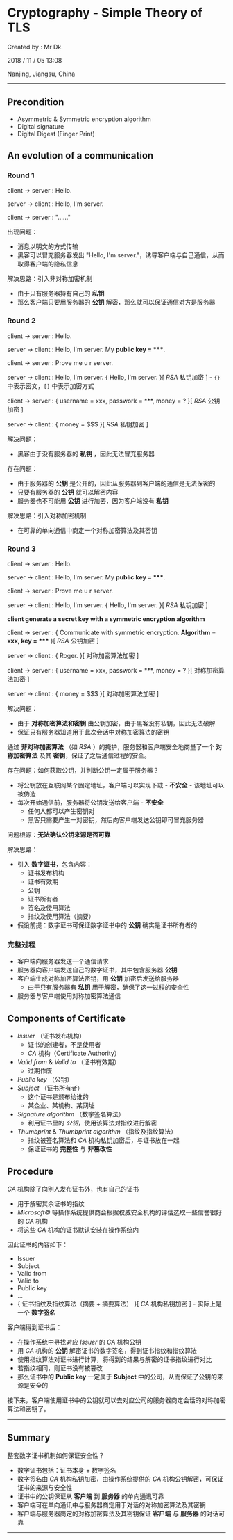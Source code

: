 # Cryptography - Simple Theory of TLS

Created by : Mr Dk.

2018 / 11 / 05 13:08

Nanjing, Jiangsu, China

---

## Precondition

* Asymmetric & Symmetric encryption algorithm
* Digital signature
* Digital Digest (Finger Print)

## An evolution of a communication

### Round 1

client &rarr; server : Hello.

server &rarr; client : Hello, I'm server.

client &rarr; server : "......"

出现问题：

* 消息以明文的方式传输
* 黑客可以冒充服务器发出 "Hello, I'm server."，诱导客户端与自己通信，从而取得客户端的隐私信息

解决思路：引入非对称加密机制
* 由于只有服务器持有自己的 __私钥__
* 那么客户端只要用服务器的 __公钥__ 解密，那么就可以保证通信对方是服务器

### Round 2

client &rarr; server : Hello.

server &rarr; client : Hello, I'm server. My __public key = ***__.

client &rarr; server : Prove me u r server.

server &rarr; client : Hello, I'm server. { Hello, I'm server. }[ _RSA_ 私钥加密 ] - `{}` 中表示密文，`[]` 中表示加密方式

client &rarr; server : { username = xxx, passwork = ***, money = ? }[ _RSA_ 公钥加密 ]

server &rarr; client : { money = $$$ }[ _RSA_ 私钥加密 ]

解决问题：

* 黑客由于没有服务器的 __私钥__ ，因此无法冒充服务器

存在问题：

* 由于服务器的 __公钥__ 是公开的，因此从服务器到客户端的通信是无法保密的
* 只要有服务器的 __公钥__ 就可以解密内容
* 服务器也不可能用 __公钥__ 进行加密，因为客户端没有 __私钥__

解决思路：引入对称加密机制

* 在可靠的单向通信中商定一个对称加密算法及其密钥

### Round 3

client &rarr; server : Hello.

server &rarr; client : Hello, I'm server. My __public key = ***__.

client &rarr; server : Prove me u r server.

server &rarr; client : Hello, I'm server. { Hello, I'm server. }[ _RSA_ 私钥加密 ]

__client generate a secret key with a symmetric encryption algorithm__

client &rarr; server : { Communicate with symmetric encryption. __Algorithm = xxx, key = ***__ }[ _RSA_ 公钥加密 ]

server &rarr; client : { Roger. }[ 对称加密算法加密 ]

client &rarr; server : { username = xxx, passwork = ***, money = ? }[ 对称加密算法加密 ]

server &rarr; client : { money = $$$ }[ 对称加密算法加密 ]

解决问题：

* 由于 __对称加密算法和密钥__ 由公钥加密，由于黑客没有私钥，因此无法破解
* 保证只有服务器知道用于此次会话中对称加密算法的密钥

通过 __非对称加密算法__ （如 _RSA_ ）的掩护，服务器和客户端安全地商量了一个 __对称加密算法__ 及其 __密钥__，保证了之后通信过程的安全。

存在问题：如何获取公钥，并判断公钥一定属于服务器？

* 将公钥放在互联网某个固定地址，客户端可以实现下载 - __不安全__ - 该地址可以被伪造
* 每次开始通信前，服务器将公钥发送给客户端 - __不安全__
  * 任何人都可以产生密钥对
  * 黑客只需要产生一对密钥，然后向客户端发送公钥即可冒充服务器

问题根源：__无法确认公钥来源是否可靠__

解决思路：

* 引入 __数字证书__，包含内容：
  * 证书发布机构
  * 证书有效期
  * 公钥
  * 证书所有者
  * 签名及使用算法
  * 指纹及使用算法（摘要）
* 假设前提：数字证书可保证数字证书中的 __公钥__ 确实是证书所有者的

### 完整过程

* 客户端向服务器发送一个通信请求
* 服务器向客户端发送自己的数字证书，其中包含服务器 __公钥__
* 客户端生成对称加密算法密钥，用 __公钥__ 加密后发送给服务器
  * 由于只有服务器有 __私钥__ 用于解密，确保了这一过程的安全性
* 服务器与客户端使用对称加密算法通信

## Components of Certificate

* _Issuer_ （证书发布机构）
  * 证书的创建者，不是使用者
  * _CA_ 机构（Certificate Authority）
* _Valid from_ & _Valid to_ （证书有效期）
  * 过期作废
* _Public key_ （公钥）
* _Subject_ （证书所有者）
  * 这个证书是颁布给谁的
  * 某企业、某机构、某网址
* _Signature algorithm_ （数字签名算法）
  * 利用证书里的 _公钥_，使用该算法对指纹进行解密
* _Thumbprint_ & _Thumbprint algorithm_ （指纹及指纹算法）
  * 指纹被签名算法和 _CA_ 机构私钥加密后，与证书放在一起
  * 保证证书的 __完整性__ 与 __非篡改性__

## Procedure

_CA_ 机构除了向别人发布证书外，也有自己的证书

* 用于解密其余证书的指纹
* _Microsoft&copy;_ 等操作系统提供商会根据权威安全机构的评估选取一些信誉很好的 _CA_ 机构
* 将这些 _CA_ 机构的证书默认安装在操作系统内

因此证书的内容如下：

* Issuer
* Subject
* Valid from
* Valid to
* Public key
* ...
* { 证书指纹及指纹算法（摘要 + 摘要算法） }[ _CA_ 机构私钥加密 ] - 实际上是一个 __数字签名__

客户端得到证书后：

* 在操作系统中寻找对应 _Issuer_ 的 _CA_ 机构公钥
* 用 _CA_ 机构的 __公钥__ 解密证书的数字签名，得到证书指纹和指纹算法
* 使用指纹算法对证书进行计算，将得到的结果与解密的证书指纹进行对比
* 若指纹相同，则证书没有被篡改
* 那么证书中的 __Public key__ 一定属于 __Subject__ 中的公司，从而保证了公钥的来源是安全的

接下来，客户端使用证书中的公钥就可以去对应公司的服务器商定会话的对称加密算法和密钥了。

---

## Summary

整套数字证书机制如何保证安全性？

* 数字证书包括：证书本身 + 数字签名
* 数字签名由 _CA_ 机构私钥加密，由操作系统提供的 _CA_ 机构公钥解密，可保证证书的来源与安全性
* 证书中的公钥保证从 __客户端__ 到 __服务器__ 的单向通讯可靠
* 客户端可在单向通讯中与服务器商定用于对话的对称加密算法及其密钥
* 客户端与服务器商定的对称加密算法及其密钥保证 __客户端__ 与 __服务器__ 的对话可靠

---

